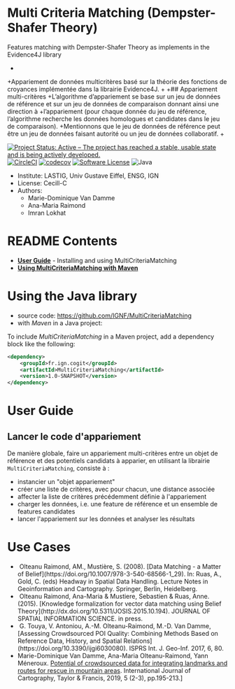 # Multi Criteria Matching (Dempster-Shafer Theory)

Features matching with Dempster-Shafer Theory as implements in the Evidence4J library

+
+Appariement de données multicritères basé sur la théorie des fonctions de croyances implémentée dans la librairie Evidence4J.
+
+## Appariement multi-critères
+L’algorithme d’appariement se base sur un jeu de données de référence et sur un jeu de données de comparaison donnant ainsi une direction à 
+l’appariement (pour chaque donnée du jeu de référence, l’algorithme recherche les données homologues et candidates dans le jeu de comparaison). 
+Mentionnons que le jeu de données de référence peut être un jeu de données faisant autorité ou un jeu de données collaboratif.
+



[![Project Status: Active – The project has reached a stable, usable state and is being actively developed.](https://www.repostatus.org/badges/latest/active.svg)](https://www.repostatus.org/#active)
[![CircleCI](https://img.shields.io/circleci/project/github/umrlastig/MultiCriteriaMatching/master.svg?style=flat-square&label=CircleCI)](https://circleci.com/gh/umrlastig/MultiCriteriaMatching)
[![codecov](https://codecov.io/gh/umrlastig/MultiCriteriaMatching/branch/master/graph/badge.svg?token=pHLaV21j2O)](https://codecov.io/gh/umrlastig/MultiCriteriaMatching)
[![Software License](https://img.shields.io/badge/Licence-Cecill--C-blue.svg?style=flat)](https://github.com/umrlastig/MultiCriteriaMatching/blob/master/Licence-en.html)
![Java](https://img.shields.io/badge/java-%23ED8B00.svg?style=for-the-badge&logo=java&logoColor=white)

* Institute: LASTIG, Univ Gustave Eiffel, ENSG, IGN
* License: Cecill-C
* Authors:
	- Marie-Dominique Van Damme
	- Ana-Maria Raimond
	- Imran Lokhat


# README Contents

* [**User Guide**](#user-guide) - Installing and using MultiCriteriaMatching
* [**Using MultiCriteriaMatching with Maven**](#)


# Using the Java library
- source code: https://github.com/IGNF/MultiCriteriaMatching
- with *Maven* in a Java project:

To include *MultiCriteriaMatching* in a Maven project, add a dependency block like the following:

```xml
<dependency>
    <groupId>fr.ign.cogit</groupId>
    <artifactId>MultiCriteriaMatching</artifactId>
    <version>1.0-SNAPSHOT</version>
</dependency>
```


# User Guide

## Lancer le code d'appariement

De manière globale, faire un appariement multi-critères entre un objet de référence et des potentiels candidats à apparier, en utilisant la librairie `MultiCriteriaMatching`, consiste à :
* instancier un "objet appariement"
* créer une liste de critères, avec pour chacun, une distance associée
* affecter la liste de critères précédemment définie à l'appariement
* charger les données, i.e. une feature de référence et un ensemble de features candidates
* lancer l'appariement sur les données et analyser les résultats



# Use Cases
<ul>
<li> Olteanu Raimond, AM., Mustière, S. (2008). [Data Matching - a Matter of Belief](https://doi.org/10.1007/978-3-540-68566-1_29). In: Ruas, A., Gold, C. (eds) Headway in Spatial Data Handling. Lecture Notes in Geoinformation and Cartography. Springer, Berlin, Heidelberg. </li>
<li> Olteanu Raimond, Ana-Maria & Mustiere, Sebastien & Ruas, Anne. (2015). [Knowledge formalization for vector data matching using Belief Theory](http://dx.doi.org/10.5311/JOSIS.2015.10.194). JOURNAL OF SPATIAL INFORMATION SCIENCE. in press. </li>
<li> G. Touya, V. Antoniou, A.-M. Olteanu-Raimond, M.-D. Van Damme, [Assessing Crowdsourced POI Quality: Combining Methods Based on Reference Data, History, and Spatial Relations](https://doi.org/10.3390/ijgi6030080). ISPRS Int. J. Geo-Inf. 2017, 6, 80.  </li>
<li> Marie-Dominique Van Damme, Ana-Maria Olteanu-Raimond, Yann Méneroux. <a href='https://dx.doi.org/10.1080/23729333.2019.1615730'>Potential of crowdsourced data for integrating landmarks and routes for rescue in mountain areas</a>. International Journal of Cartography, Taylor & Francis, 2019, 5 (2-3), pp.195-213.] </li>
</ul>


